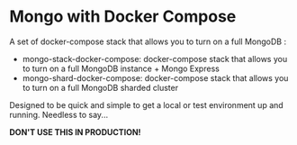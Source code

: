 # Mongo with Docker Compose

A set of docker-compose stack that allows you to turn on a full MongoDB :
- mongo-stack-docker-compose: docker-compose stack that allows you to turn on a full MongoDB instance + Mongo Express
- mongo-shard-docker-compose: docker-compose stack that allows you to turn on a full MongoDB sharded cluster

Designed to be quick and simple to get a local or test environment up and running. Needless to say... 

**DON'T USE THIS IN PRODUCTION!**